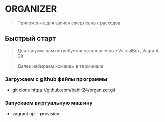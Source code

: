 # ORGANIZER #
> Приложение для записи ежедневных расходов

## Быстрый старт ##

> Для запуска вам потребуется установленные VirtualBox, Vagrant, Git

> Далее набираем команды в терминале

### Загружаем с github файлы программы ###

- git clone https://github.com/bahir24/organizer.git

### Запускаем виртуальную машину ###

- vagrant up --provision
